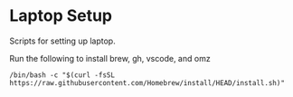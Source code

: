 # Laptop Setup
Scripts for setting up laptop.

Run the following to install brew, gh, vscode, and omz

```
/bin/bash -c "$(curl -fsSL https://raw.githubusercontent.com/Homebrew/install/HEAD/install.sh)"
```
